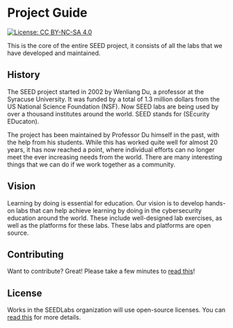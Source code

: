 # Project Guide
[![License: CC BY-NC-SA 4.0](https://img.shields.io/badge/License-CC%20BY--NC--SA%204.0-lightgrey.svg)](https://creativecommons.org/licenses/by-nc-sa/4.0/)

This is the core of the entire SEED project, it consists
of all the labs that we have developed and maintained.  


## History

The SEED project started in 2002 by Wenliang Du, a professor at the Syracuse
University. It was funded by a total of 1.3 million dollars from the US
National Science Foundation (NSF). Now SEED labs are being used by over a
thousand institutes around the world. SEED stands for (SEcurity EDucaton).

The project has been maintained by Professor Du himself in the past, with the help
from his students. While this has worked quite well for almost 20 years, 
it has now reached a point, where individual efforts can no longer meet 
the ever increasing needs from the world. There are many interesting things
that we can do if we work together as a community. 

## Vision

Learning by doing is essential for education. 
Our vision is to develop hands-on labs that can help achieve
learning by doing in the cybersecurity education around the world. 
These include well-designed lab exercises, as well as the 
platforms for these labs. These labs and platforms are 
open source. 


## Contributing

Want to contribute? Great! Please take a few minutes to
[read this](CONTRIBUTING.md)!


## License

Works in the SEEDLabs organization will use open-source licenses. You can [read this](LICENSE.md) for more details.
